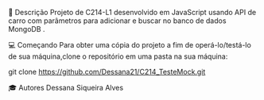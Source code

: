 📌 Descrição
Projeto de C214-L1 desenvolvido em JavaScript usando API de carro com parâmetros para adicionar e buscar no banco de dados MongoDB .

💻 Começando
Para obter uma cópia do projeto a fim de operá-lo/testá-lo de sua máquina,clone o repositório em uma pasta na sua máquina:

git clone https://github.com/Dessana21/C214_TesteMock.git

🎓 Autores
Dessana Siqueira Alves 
